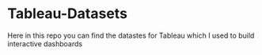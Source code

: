 # Tableau-Datasets #        

Here in this repo you can find the datastes for Tableau which I used to build interactive dashboards    
  
  
   
  
 
 
 
